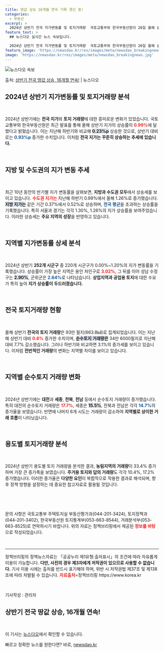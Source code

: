```yaml
---
title: 땅값 상승 16개월 연속 기록 경신 중!
categories:
  - 부동산
excerpt: >
  2024년 상반기 전국 지가변동률 및 토지거래량  국토교통부와 한국부동산원이 26일 올해 상반기 지가변동률 …
feature_text: >
  ## 뉴스다오 실시간 뉴스 속보입니다.

  2024년 상반기 전국 지가변동률 및 토지거래량  국토교통부와 한국부동산원이 26일 올해 상반기 지가변동률 …
feature_image: 'https://newsdao.kr/res/images/meta/newsdao_breakingnews.jpg'
image: 'https://newsdao.kr/res/images/meta/newsdao_breakingnews.jpg'
---
```


![뉴스다오 속보](https://newsdao.kr/res/images/meta/newsdao_breakingnews.jpg)

<p>출처: <a href="https://newsdao.kr/5056" rel="dofollow">상반기 전국 땅값 상승, 16개월 연속!</a> | 뉴스다오</p>

<h2 data-ke-size="size26">2024년 상반기 지가변동률 및 토지거래량 분석</h2>

<p data-ke-size="size16">&nbsp;</p>  
2024년 상반기에는 <b>전국 지가</b>와 <b>토지 거래량</b>에 대한 흥미로운 변화가 있었습니다. 국토교통부와 한국부동산원은 최근 발표를 통해 올해 상반기 지가의 상승률이 <b><span style="color: #ee2323;">0.99%</span></b>에 달했다고 밝혔습니다. 이는 지난해 하반기와 비교해 <b><span style="background-color: #21538527;">0.23%p</span></b> 상승한 것으로, 상반기 대비로는 <b><span style="color: #1a5490;">0.93%p</span></b> 증가한 수치입니다. 이처럼 <b>전국 지가는 꾸준히 상승하는 추세에 있습니다.</b> 

<p data-ke-size="size16">&nbsp;</p>

<h2 data-ke-size="size26">지방 및 수도권의 지가 변동 추세</h2>

<p data-ke-size="size16">&nbsp;</p>  
최근 10년 동안의 반기별 지가 변동률을 살펴보면, <b>지방과 수도권 모두</b>에서 상승세를 보이고 있습니다. <b><span style="color: #ee2323;">수도권 지가는</span></b> 지난해 하반기 0.99%에서 올해 1.26%로 증가했습니다. <b><span style="background-color: #21538527;">지방 지가는</span></b> 같은 기간 0.37%에서 0.52%로 상승하며, <b><span style="color: #1a5490;">전국 평균</span></b>을 초과하는 상승률을 기록했습니다. 특히 서울과 경기는 각각 1.30%, 1.26%의 지가 상승률을 보여주었습니다. 이러한 상승세는 <b>주요 지역의 성장</b>을 반영하고 있습니다.

<p data-ke-size="size16">&nbsp;</p>

<h2 data-ke-size="size26">지역별 지가변동률 상세 분석</h2>

<p data-ke-size="size16">&nbsp;</p>  
2024년 상반기 <b>252개 시군구</b> 중 220개 시군구가 0.00%~1.20%의 지가 변동률을 기록했습니다. 상승률이 가장 높은 지역은 용인 처인구로 <b><span style="color: #ee2323;">3.02%</span></b>, 그 뒤를 이어 성남 수정구는 <b><span style="background-color: #21538527;">2.90%</span></b>, 군위군은 <b><span style="color: #1a5490;">2.64%</span></b>로 나타났습니다. <b>상업지역과 공업용 토지</b>에 대한 수요가 특히 높아 <b>지가 상승률이 두드러졌습니다.</b>

<p data-ke-size="size16">&nbsp;</p>

<h2 data-ke-size="size26">전국 토지거래량 현황</h2>

<p data-ke-size="size16">&nbsp;</p>  
올해 상반기 <b>전국의 토지 거래량</b>은 93만 필지(663.8㎢)로 집계되었습니다. 이는 지난해 상반기 대비 <b><span style="color: #ee2323;">0.6%</span></b> 증가한 수치이며, <b><span style="background-color: #21538527;">순수토지 거래량은</span></b> 34만 6000필지로 지난해 대비 7.7% 감소했습니다. 그러나 하반기와 비교하면 3.1%의 증가세를 보이고 있습니다. 이처럼 <b>전반적인 거래량</b>의 변화는 지역별 차이를 보이고 있습니다.

<p data-ke-size="size16">&nbsp;</p>

<h2 data-ke-size="size26">지역별 순수토지 거래량 변화</h2>

<p data-ke-size="size16">&nbsp;</p>  
2024년 상반기에는 <b>대전</b>과 <b>세종</b>, <b>전북</b>, <b>전남</b> 등에서 순수토지 거래량이 증가했습니다. 특히 대전의 순수토지 거래량은 <b><span style="color: #ee2323;">17.7%</span></b>, 세종은 <b><span style="background-color: #21538527;">15.5%</span></b>, 전북과 전남은 각각 <b><span style="color: #1a5490;">14.7%</span></b>의 증가율을 보였습니다. 반면에 나머지 6개 시도는 거래량이 감소하여 <b>지역별로 상이한 거래 흐름</b>이 나타났습니다.

<p data-ke-size="size16">&nbsp;</p>

<h2 data-ke-size="size26">용도별 토지거래량 분석</h2>

<p data-ke-size="size16">&nbsp;</p>  
2024년 상반기 용도별 토지 거래량을 분석한 결과, <b>농림지역의 거래량</b>이 33.4% 증가하며 가장 큰 증가폭을 보였습니다. <b>주거용 토지와 답의 거래량</b>도 각각 10.4%, 17.2% 증가했습니다. 이러한 증가율은 <b>다양한 요인</b>이 복합적으로 작용한 결과로 해석되며, 향후 정책 방향을 설정하는 데 중요한 참고자료로 활용될 것입니다. 

<p data-ke-size="size16">&nbsp;</p>

<p data-ke-size="size16">&nbsp;</p>  
문의 사항은 국토교통부 주택토지실 부동산평가과(044-201-3424), 토지정책과(044-201-3402), 한국부동산원 토지통계부(053-663-8544), 거래분석부(053-663-8525)로 연락하시기 바랍니다. 위의 자료는 정책브리핑에서 제공된 <b><span style="color: #ee2323;">정보를 바탕</span></b>으로 작성되었습니다. 

<p data-ke-size="size16">&nbsp;</p>

<hr>
<p data-ke-size="size16">정책브리핑의 정책뉴스자료는 「공공누리 제1유형:출처표시」의 조건에 따라 자유롭게 이용이 가능합니다. <b>다만, 사진의 경우 제3자에게 저작권이 있으므로 사용할 수 없습니다.</b> 기사 이용 시에는 출처를 반드시 표기해야 하며, 위반 시 저작권법 제37조 및 제138조에 따라 처벌될 수 있습니다. <b><span style="color: #ee2323;">자료출처</span></b>=정책브리핑 https://www.korea.kr</p>
<p data-ke-size="size16">&nbsp;</p>
<p data-ke-size="size16">기사작성 : 관리자</p>
<h2 data-ke-size="size26">상반기 전국 땅값 상승, 16개월 연속!</h2> 
<p data-ke-size="size16">&nbsp;</p>
<p data-ke-size="size16">이 기사는 <a href="https://newsdao.kr/5056">뉴스다오</a>에서 확인할 수 있습니다.</p> 

빠르고 정확한 뉴스를 원한다면? 바로, <a href="https://newsdao.kr" rel="dofollow">newsdao.kr</a>



